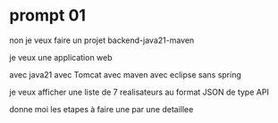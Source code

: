 # prompt 01

non je veux faire un projet backend-java21-maven

je veux une application web

avec java21
avec Tomcat
avec maven
avec eclipse
sans spring

je veux afficher une liste de 7 realisateurs
au format JSON de type API

donne moi les etapes à faire
une par une
detaillee

